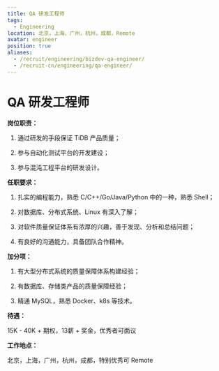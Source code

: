 ```yaml
---
title: QA 研发工程师
tags:
  - Engineering
location: 北京，上海，广州，杭州，成都，Remote
avatar: engineer
position: true
aliases:
  - /recruit/engineering/bizdev-qa-engineer/
  - /recruit-cn/engineering/qa-engineer/
---
```


# QA 研发工程师

**岗位职责：**

1. 通过研发的手段保证 TiDB 产品质量；

2. 参与自动化测试平台的开发建设；

3. 参与混沌工程平台的研发设计。

**任职要求：**

1. 扎实的编程能力，熟悉 C/C++/Go/Java/Python 中的一种，熟悉 Shell；

2. 对数据库、分布式系统、Linux 有深入了解；

3. 对软件质量保证体系有浓厚的兴趣，善于发现、分析和总结问题；

4. 有良好的沟通能力，具备团队合作精神。

**加分项：**

1. 有大型分布式系统的质量保障体系构建经验；

2. 有数据库、存储类产品的质量保障经验；

3. 精通 MySQL，熟悉 Docker、k8s 等技术。


**待遇：**

15K - 40K + 期权，13薪 + 奖金，优秀者可面议

**工作地点：**

北京，上海，广州，杭州，成都，特别优秀可 Remote
